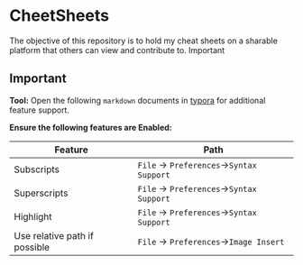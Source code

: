 # CheetSheets
The objective of this repository is to hold my cheat sheets on a sharable platform that others can view and contribute to. Important

## Important

**Tool:** Open the following `markdown` documents in [typora](https://www.typora.io/) for additional feature support. 

**Ensure the following features are Enabled:** 

| Feature                       | Path                                     |
| ----------------------------- | ---------------------------------------- |
| Subscripts                    | `File` -> `Preferences`->`Syntax Support` |
| Superscripts                  | `File` -> `Preferences`->`Syntax Support` |
| Highlight                     | `File` -> `Preferences`->`Syntax Support` |
| Use relative path if possible | `File` -> `Preferences`->`Image Insert`  |

